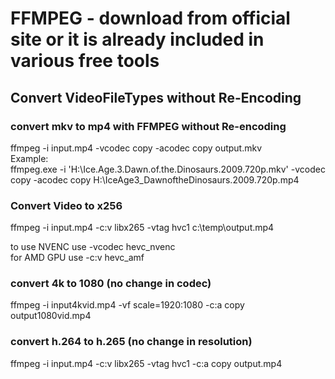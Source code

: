 # FFMPEG - download from official site or it is already included in various free tools  

## Convert VideoFileTypes without Re-Encoding  

### convert mkv to mp4 with FFMPEG without Re-encoding  

ffmpeg -i input.mp4 -vcodec copy -acodec copy output.mkv  
Example:  
ffmpeg.exe -i 'H:\Ice.Age.3.Dawn.of.the.Dinosaurs.2009.720p.mkv' -vcodec copy -acodec copy H:\IceAge3_DawnoftheDinosaurs.2009.720p.mp4  


### Convert Video to x256  
ffmpeg -i input.mp4 -c:v libx265 -vtag hvc1 c:\temp\output.mp4  

to use NVENC use -vcodec hevc_nvenc  
for AMD GPU use -c:v hevc_amf  

### convert 4k to 1080 (no change in codec)  
ffmpeg -i input4kvid.mp4 -vf scale=1920:1080 -c:a copy output1080vid.mp4  

### convert h.264 to h.265 (no change in resolution)  
ffmpeg -i input.mp4 -c:v libx265 -vtag hvc1 -c:a copy output.mp4

